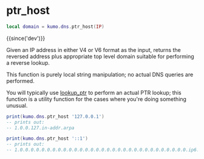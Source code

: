 # ptr_host

```lua
local domain = kumo.dns.ptr_host(IP)
```

{{since('dev')}}

Given an IP address in either V4 or V6 format as the input, returns
the reversed address plus appropriate top level domain suitable for
performing a reverse lookup.

This function is purely local string manipulation; no actual DNS queries are
performed.

You will typically use [lookup_ptr](lookup_ptr.md) to perform an actual PTR
lookup; this function is a utility function for the cases where you're doing
something unusual.

```lua
print(kumo.dns.ptr_host '127.0.0.1')
-- prints out:
-- 1.0.0.127.in-addr.arpa
```

```lua
print(kumo.dns.ptr_host '::1')
-- prints out:
-- 1.0.0.0.0.0.0.0.0.0.0.0.0.0.0.0.0.0.0.0.0.0.0.0.0.0.0.0.0.0.0.0.ip6.arpa
```
